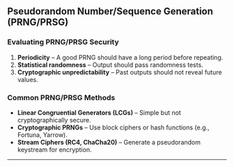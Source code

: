 ## **Pseudorandom Number/Sequence Generation (PRNG/PRSG)**
### **Evaluating PRNG/PRSG Security**
1. **Periodicity** – A good PRNG should have a long period before repeating.
2. **Statistical randomness** – Output should pass randomness tests.
3. **Cryptographic unpredictability** – Past outputs should not reveal future values.

### **Common PRNG/PRSG Methods**
- **Linear Congruential Generators (LCGs)** – Simple but not cryptographically secure.
- **Cryptographic PRNGs** – Use block ciphers or hash functions (e.g., Fortuna, Yarrow).
- **Stream Ciphers (RC4, ChaCha20)** – Generate a pseudorandom keystream for encryption.

---